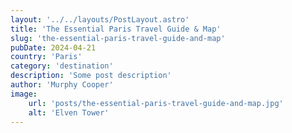 ```yaml
---
layout: '../../layouts/PostLayout.astro'
title: 'The Essential Paris Travel Guide & Map'
slug: 'the-essential-paris-travel-guide-and-map'
pubDate: 2024-04-21
country: 'Paris'
category: 'destination'
description: 'Some post description'
author: 'Murphy Cooper'
image:
    url: 'posts/the-essential-paris-travel-guide-and-map.jpg'
    alt: 'Elven Tower'
---
```


